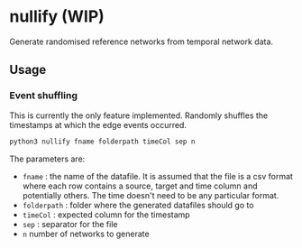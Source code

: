 # nullify (WIP)

Generate randomised reference networks from temporal network data. 

## Usage

### Event shuffling

This is currently the only feature implemented. Randomly shuffles the timestamps at which the edge events occurred.

```bash
python3 nullify fname folderpath timeCol sep n
```

The parameters are:
* `fname` : the name of the datafile. It is assumed that the file is a csv format where each row contains a source, target and time column and potentially others. The time doesn't need to be any particular format.
* `folderpath` : folder where the generated datafiles should go to
* `timeCol` : expected column for the timestamp
* `sep` : separator for the file
* `n` number of networks to generate
